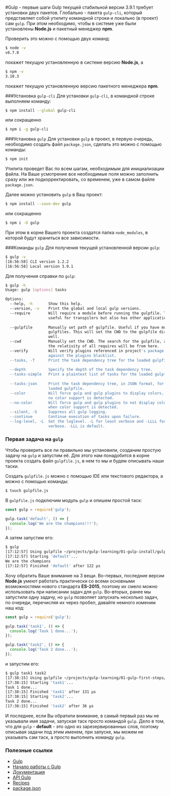 #Gulp - первые шаги
Gulp текущей стабильной версии 3.9.1 требует установки двух пакетов. Глобально - пакета `gulp-cli`, который представляет собой утилиту командной строки и локально (в проект) сам `gulp`. При этом необходимо, чтобы в системе уже были установлены **Node.js** и пакетный менеджер **npm**.

Проверить это можно с помощью двух команд:
```sh
$ node -v
v6.7.0
```
покажет текущую установленную в системе версию **Node.js**, а
```sh
$ npm -v
3.10.3
```
покажет текущую установленную версию пакетного менеджера **npm**.

###Установка `gulp-cli`
Для установки `gulp-cli`, в командной строке выполняем команду:
```sh
$ npm install --global gulp-cli
```
или сокращенно
```sh
$ npm i -g gulp-cli
```

###Установка `gulp`
Для установки `gulp` в проект, в первую очередь, необходимо создать файл `package.json`, сделать это можно с помощью команды:
```sh
$ npm init
```
Утилита проведет Вас по всем шагам, необходимым для инициализации файла. На Ваше усмотрение все необходимые поля можно заполнить сразу или же подкорректировать, со временем, уже в самом файле `package.json`.

Далее можно установить `gulp` в Ваш проект:
```sh
$ npm install --save-dev gulp
```
или сокращенно
```sh
$ npm i -D gulp
```
При этом в корне Вашего проекта создатся папка `node_modules`, в которой будут храниться все зависимости.

###Команды `gulp`
Для получения текущей установленной версии `gulp`:
```sh
$ gulp -v
[16:56:58] CLI version 1.2.2
[16:56:58] Local version 3.9.1
```
Для получения справки по `gulp`:
```sh
$ gulp -h
Usage: gulp [options] tasks

Options:
  --help, -h       Show this help.                                     [boolean]
  --version, -v    Print the global and local gulp versions.           [boolean]
  --require        Will require a module before running the gulpfile. This is
                   useful for transpilers but also has other applications.
                                                                        [string]
  --gulpfile       Manually set path of gulpfile. Useful if you have multiple
                   gulpfiles. This will set the CWD to the gulpfile directory as
                   well.                                                [string]
  --cwd            Manually set the CWD. The search for the gulpfile, as well as
                   the relativity of all requires will be from here.    [string]
  --verify         Will verify plugins referenced in project's package.json
                   against the plugins blacklist.
  --tasks, -T      Print the task dependency tree for the loaded gulpfile.
                                                                       [boolean]
  --depth          Specify the depth of the task dependency tree.
  --tasks-simple   Print a plaintext list of tasks for the loaded gulpfile.
                                                                       [boolean]
  --tasks-json     Print the task dependency tree, in JSON format, for the
                   loaded gulpfile.
  --color          Will force gulp and gulp plugins to display colors, even when
                   no color support is detected.                       [boolean]
  --no-color       Will force gulp and gulp plugins to not display colors, even
                   when color support is detected.                     [boolean]
  --silent, -S     Suppress all gulp logging.                          [boolean]
  --continue       Continue execution of tasks upon failure.           [boolean]
  --log-level, -L  Set the loglevel. -L for least verbose and -LLLL for most
                   verbose. -LLL is default.                             [count]
```

### Первая задача на `gulp`
Чтобы проверить все ли правильно мы установили, созданим простую задачу на `gulp` и запустим её. Для этого нам понадобится в корне проекта создать файл `gulpfile.js`, в нем то мы и будем описывать наши таски.

Создать `gulpfile.js` можно с помощью IDE или текстового редактора, а можно с помощью команды:
```sh
$ touch gulpfile.js
```

В `gulpfile.js` подключим модуль `gulp` и опишем простой таск:
```js
const gulp = require('gulp');

gulp.task('default', () => {
  console.log('We are the champions!!!');
});
```

А затем запустим его:
```sh
$ gulp
[17:12:57] Using gulpfile ~/projects/gulp-learning/01-gulp-install/gulpfile.js
[17:12:57] Starting 'default'...
We are the champions
[17:12:57] Finished 'default' after 122 μs
```

Хочу обратить Ваше внимание на 3 вещи. Во-первых, последние версии **Node.js** умеют работать практически со всеми основными возможностями нового стандарта **ES-2015**, поэтому их смело можно использовать при написании задач для `gulp`. Во-вторых, ранее мы запустили одну задачу, но `gulp` позволяет запускать несколько задач, по очереди, перечисляя их через пробел, давайте немного изменим наш код:
```js
const gulp = require('gulp');

gulp.task('task1', () => {
  console.log('Task 1 done...');
});

gulp.task('task2', () => {
  console.log('Task 2 done...');
});
```
и запустим его:
```sh
$ gulp task1 task2
[17:38:15] Using gulpfile ~/projects/gulp-learning/01-gulp-first-steps/gulpfile.js
[17:38:15] Starting 'task1'...
Task 1 done...
[17:38:15] Finished 'task1' after 131 μs
[17:38:15] Starting 'task2'...
Task 2 done...
[17:38:15] Finished 'task2' after 36 μs
```

И последнее, если Вы обратили внимание, в самый первый раз мы не указывали имя задачи, запуская таск просто командой `gulp`. Дело в том, что для `gulp` - **default** - это одно из зарезервированных слов, поэтому описывая задачи под этим именем, при запуске, мы можем не указывать сам таск, а просто выполнить команду `gulp`.

### Полезные ссылки
* [Gulp](http://gulpjs.com)
* [Начало работы с Gulp](https://github.com/gulpjs/gulp/blob/master/docs/getting-started.md)
* [Документация](https://github.com/gulpjs/gulp/blob/master/docs/README.md#articles)
* [API Gulp](https://github.com/gulpjs/gulp/blob/master/docs/API.md)
* [Recipes](https://github.com/gulpjs/gulp/tree/master/docs/recipes)
* [package.json](https://docs.npmjs.com/files/package.json)
